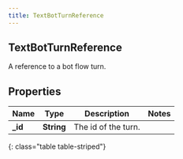 ```yaml
---
title: TextBotTurnReference
---
```

## TextBotTurnReference
A reference to a bot flow turn.

## Properties

|Name | Type | Description | Notes|
|------------ | ------------- | ------------- | -------------|
| **_id** | **String** | The id of the turn. | |
{: class="table table-striped"}


